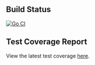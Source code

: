 ## Build Status

[![Go CI](https://github.com/rollicks-c/gogogadet/actions/workflows/go.yml/badge.svg?branch=main)](https://github.com/rollicks-c/gogogadet/actions/workflows/go.yml)


## Test Coverage Report

View the latest test coverage [here](https://rollicks-c.github.io/gogogadet/coverage.html).

